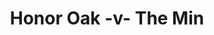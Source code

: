 ---
year: "2003"
serialNumber: "0285" 
game: "Honor Oak"
title: "Honor Oak -v- The Min"
gameLocation: ""
gameDate: ""
result: ""
resultType: ""
type: "game"
---